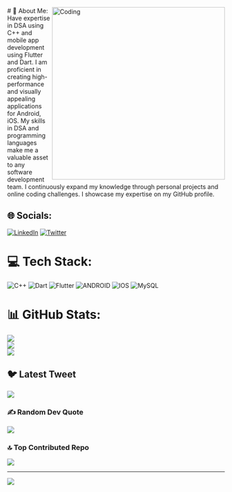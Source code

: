 <img align="right" alt="Coding" width="400" src="https://i.pinimg.com/originals/f1/e7/34/f1e734f9cade86fe737a9aa404ad5677.gif">
# 💫 About Me:
 Have expertise in DSA using C++ and mobile app development using Flutter and Dart. I am proficient in creating high-performance and visually appealing applications for Android, iOS. My skills in DSA and programming languages make me a valuable asset to any software development team. I continuously expand my knowledge through personal projects and online coding challenges. I showcase my expertise on my GitHub profile.


## 🌐 Socials:
[![LinkedIn](https://img.shields.io/badge/LinkedIn-%230077B5.svg?logo=linkedin&logoColor=white)](https://linkedin.com/in/yash-rawat-718517224) [![Twitter](https://img.shields.io/badge/Twitter-%231DA1F2.svg?logo=Twitter&logoColor=white)](https://twitter.com/@thinkofyash04) 

# 💻 Tech Stack:
![C++](https://img.shields.io/badge/c++-%2300599C.svg?style=for-the-badge&logo=c%2B%2B&logoColor=white) ![Dart](https://img.shields.io/badge/dart-%230175C2.svg?style=for-the-badge&logo=dart&logoColor=white) ![Flutter](https://img.shields.io/badge/Flutter-%2302569B.svg?style=for-the-badge&logo=Flutter&logoColor=white) ![ANDROID](https://img.shields.io/badge/android-%2320232a.svg?style=for-the-badge&logo=android&logoColor=%a4c639) ![IOS](https://img.shields.io/badge/IOS-%2320232a.svg?style=for-the-badge&logo=apple&logoColor=white) ![MySQL](https://img.shields.io/badge/mysql-%2300f.svg?style=for-the-badge&logo=mysql&logoColor=white)
# 📊 GitHub Stats:
![](https://github-readme-stats.vercel.app/api?username=thinkofyashh&theme=gotham&hide_border=false&include_all_commits=true&count_private=true)<br/>
![](https://github-readme-streak-stats.herokuapp.com/?user=thinkofyashh&theme=gotham&hide_border=false)<br/>
![](https://github-readme-stats.vercel.app/api/top-langs/?username=thinkofyashh&theme=gotham&hide_border=false&include_all_commits=true&count_private=true&layout=compact)

## 🐦 Latest Tweet
[![](https://gtce.itsvg.in/api?username=@thinkofyash04)](https://github.com/VishwaGauravIn/github-twitter-card-embed)

### ✍️ Random Dev Quote
![](https://quotes-github-readme.vercel.app/api?type=horizontal&theme=radical)

### 🔝 Top Contributed Repo
![](https://github-contributor-stats.vercel.app/api?username=thinkofyashh&limit=5&theme=dark&combine_all_yearly_contributions=true)

---
[![](https://visitcount.itsvg.in/api?id=thinkofyashh&icon=1&color=1)](https://visitcount.itsvg.in)

<!-- Proudly created with GPRM ( https://gprm.itsvg.in ) -->
